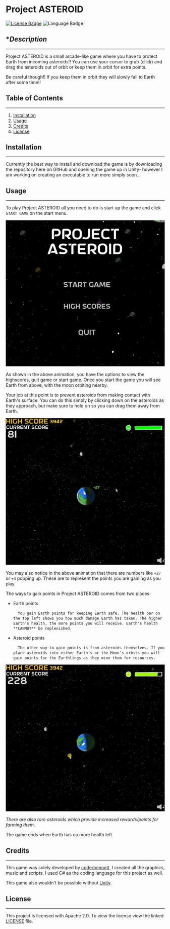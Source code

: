 # **Project ASTEROID**
[![License Badge](https://img.shields.io/badge/License-Apache_2.0-blue.svg)](https://opensource.org/licenses/Apache-2.0) ![Language Badge](https://img.shields.io/github/languages/top/coderbennett/project-ASTEROID)
## **Description*
---
Project ASTEROID is a small arcade-like game where you have to protect Earth from incoming asteroids!! You can use your cursor to grab (click) and drag the asteroids out of orbit or keep them in orbit for extra points.

Be careful though!! If you keep them in orbit they will slowly fall to Earth after some time!!

## **Table of Contents**
---
1. [Installation](#installation)
2. [Usage](#usage)
3. [Credits](#credits)
4. [License](#license)

## **Installation**
---
Currently the best way to install and download the game is by downloading the repository here on GitHub and opening the game up in Unity- however I am working on creating an executable to run more simply soon...

## **Usage**
---
To play Project ASTEROID all you need to do is start up the game and click `START GAME` on the start menu.

![Start menu animations](startMenu.gif)

As shown in the above animation, you have the options to view the highscores, quit game or start game. Once you start the game you will see Earth from above, with the moon orbiting nearby.

Your job at this point is to prevent asteroids from making contact with Earth's surface. You can do this simply by clicking down on the asteroids as they approach, but make sure to hold on so you can drag them away from Earth.

![User moves asteroid with cursor](moveAsteroid.gif)

You may also notice in the above animation that there are numbers like `+27` or `+4` popping up. These are to represent the points you are gaining as you play. 

The ways to gain points in Project ASTEROID comes from two places:

* Earth points

        You gain Earth points for keeping Earth safe. The health bar on the top left shows you how much damage Earth has taken. The higher Earth's health, the more points you will receive. Earth's health **CANNOT** be replenished.

* Asteroid points

        The other way to gain points is from asteroids themselves. If you place asteroids into either Earth's or the Moon's orbits you will gain points for the Earthlings as they mine them for resources.

![User keeps asteroids in Earth orbit for extra points](gameplay.gif)

*There are also rare asteroids which provide increased rewards/points for farming them.*

The game ends when Earth has no more health left.

## **Credits**
---
This game was solely developed by [coderbennett](https://github.com/coderbennett). I created all the graphics, music and scripts. I used C# as the coding language for this project as well.

This game also wouldn't be possible without [Unity](https://unity.com/).

## **License**
---
This project is licensed with Apache 2.0. To view the license view the linked [LICENSE](LICENSE.txt) file.
